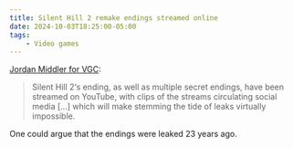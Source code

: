 ```yaml
---
title: Silent Hill 2 remake endings streamed online
date: 2024-10-03T18:25:00-05:00
tags:
    - Video games
---
```

[Jordan Middler for VGC](https://www.videogameschronicle.com/news/silent-hill-2-remakes-ending-has-been-streamed-on-youtube-a-week-before-the-games-release/):

> Silent Hill 2‘s ending, as well as multiple secret endings, have been streamed on YouTube, with clips of the streams circulating social media \[...\] which will make stemming the tide of leaks virtually impossible.

One could argue that the endings were leaked 23 years ago.
